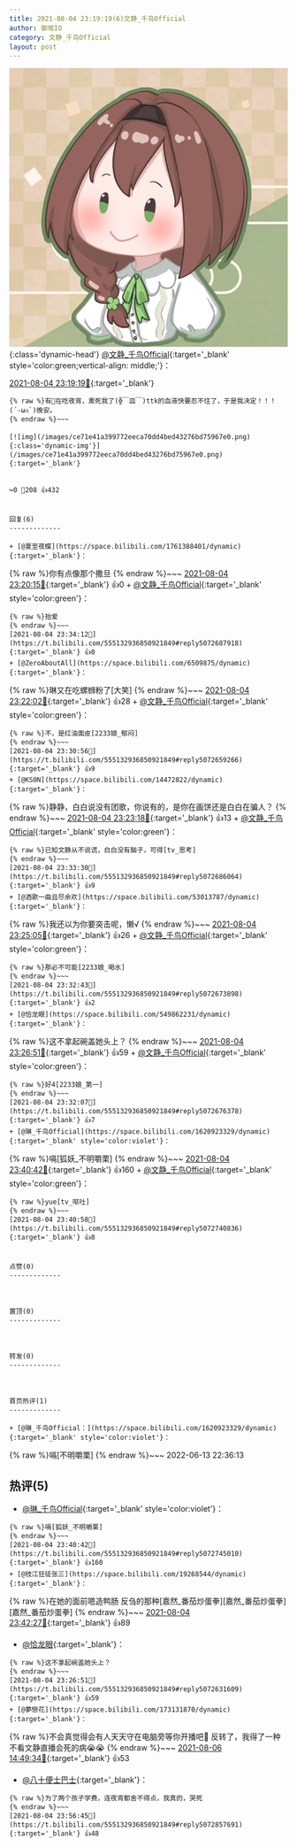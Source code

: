 ```yaml
---
title: 2021-08-04 23:19:19(6)文静_千鸟Official
author: 御坂IO
category: 文静_千鸟Official
layout: post
---
```


![img](/images/ac7482ed1b9a7f203dc68c0c4a77c488a27b108a.jpg){:class='dynamic-head'}
[@文静_千鸟Official](https://space.bilibili.com/667526012/dynamic){:target='_blank' style='color:green;vertical-align: middle;'}：

[2021-08-04 23:19:19🔗](https://t.bilibili.com/555132936850921849){:target='_blank'}

~~~
{% raw %}有🐷在吃夜宵，熏死我了(╬￣皿￣)ttk的血液快要忍不住了，于是我决定！！！
(´-ωก`)晚安。
{% endraw %}~~~

[![img](/images/ce71e41a399772eeca70dd4bed43276bd75967e0.png){:class='dynamic-img'}](/images/ce71e41a399772eeca70dd4bed43276bd75967e0.png){:target='_blank'}


↪️0 💬208 👍432


回复(6)
-------------

+ [@夏至夜蝶](https://space.bilibili.com/1761388401/dynamic){:target='_blank'}：
~~~
{% raw %}你有点像那个撒旦
{% endraw %}~~~
[2021-08-04 23:20:15🔗](https://t.bilibili.com/555132936850921849#reply5072577468){:target='_blank'} 👍0
    + [@文静_千鸟Official](https://space.bilibili.com/667526012/dynamic){:target='_blank' style='color:green'}：
~~~
{% raw %}抬爱
{% endraw %}~~~
[2021-08-04 23:34:12🔗](https://t.bilibili.com/555132936850921849#reply5072687918){:target='_blank'} 👍0
+ [@ZeroAboutAll](https://space.bilibili.com/6509875/dynamic){:target='_blank'}：
~~~
{% raw %}琳又在吃螺蛳粉了[大笑]
{% endraw %}~~~
[2021-08-04 23:22:02🔗](https://t.bilibili.com/555132936850921849#reply5072587762){:target='_blank'} 👍28
    + [@文静_千鸟Official](https://space.bilibili.com/667526012/dynamic){:target='_blank' style='color:green'}：
~~~
{% raw %}不，是红油面皮[2233娘_郁闷]
{% endraw %}~~~
[2021-08-04 23:30:56🔗](https://t.bilibili.com/555132936850921849#reply5072659266){:target='_blank'} 👍9
+ [@KS0N](https://space.bilibili.com/14472822/dynamic){:target='_blank'}：
~~~
{% raw %}静静，白白说没有团歌，你说有的，是你在画饼还是白白在骗人？
{% endraw %}~~~
[2021-08-04 23:23:18🔗](https://t.bilibili.com/555132936850921849#reply5072601443){:target='_blank'} 👍13
    + [@文静_千鸟Official](https://space.bilibili.com/667526012/dynamic){:target='_blank' style='color:green'}：
~~~
{% raw %}已知文静从不说谎，白白没有脑子，可得[tv_思考]
{% endraw %}~~~
[2021-08-04 23:33:30🔗](https://t.bilibili.com/555132936850921849#reply5072686064){:target='_blank'} 👍9
+ [@酒歌一曲且尽余欢](https://space.bilibili.com/53013787/dynamic){:target='_blank'}：
~~~
{% raw %}我还以为你要突击呢，懒√
{% endraw %}~~~
[2021-08-04 23:25:05🔗](https://t.bilibili.com/555132936850921849#reply5072613581){:target='_blank'} 👍26
    + [@文静_千鸟Official](https://space.bilibili.com/667526012/dynamic){:target='_blank' style='color:green'}：
~~~
{% raw %}那必不可能[2233娘_喝水]
{% endraw %}~~~
[2021-08-04 23:32:43🔗](https://t.bilibili.com/555132936850921849#reply5072673898){:target='_blank'} 👍2
+ [@恰龙眼](https://space.bilibili.com/549862231/dynamic){:target='_blank'}：
~~~
{% raw %}这不拿起碗盖她头上？
{% endraw %}~~~
[2021-08-04 23:26:51🔗](https://t.bilibili.com/555132936850921849#reply5072631609){:target='_blank'} 👍59
    + [@文静_千鸟Official](https://space.bilibili.com/667526012/dynamic){:target='_blank' style='color:green'}：
~~~
{% raw %}好4[2233娘_第一]
{% endraw %}~~~
[2021-08-04 23:32:07🔗](https://t.bilibili.com/555132936850921849#reply5072676378){:target='_blank'} 👍7
+ [@琳_千鸟Official](https://space.bilibili.com/1620923329/dynamic){:target='_blank' style='color:violet'}：
~~~
{% raw %}嗝[狐妖_不明嚼栗]
{% endraw %}~~~
[2021-08-04 23:40:42🔗](https://t.bilibili.com/555132936850921849#reply5072745010){:target='_blank'} 👍160
    + [@文静_千鸟Official](https://space.bilibili.com/667526012/dynamic){:target='_blank' style='color:green'}：
~~~
{% raw %}yue[tv_呕吐]
{% endraw %}~~~
[2021-08-04 23:40:58🔗](https://t.bilibili.com/555132936850921849#reply5072740836){:target='_blank'} 👍8


点赞(0)
-------------



置顶(0)
-------------



转发(0)
-------------



首页热评(1)
-------------

+ [@琳_千鸟Official：](https://space.bilibili.com/1620923329/dynamic){:target='_blank' style='color:violet'}：
~~~
{% raw %}嗝[不明嚼栗]
{% endraw %}~~~
2022-06-13 22:36:13


热评(5)
-------------

+ [@琳_千鸟Official](https://space.bilibili.com/1620923329/dynamic){:target='_blank' style='color:violet'}：
~~~
{% raw %}嗝[狐妖_不明嚼栗]
{% endraw %}~~~
[2021-08-04 23:40:42🔗](https://t.bilibili.com/555132936850921849#reply5072745010){:target='_blank'} 👍160
+ [@枝江狂徒张三](https://space.bilibili.com/19268544/dynamic){:target='_blank'}：
~~~
{% raw %}在她的面前嗯造鸭肠 反刍的那种[嘉然_番茄炒蛋拳][嘉然_番茄炒蛋拳][嘉然_番茄炒蛋拳]
{% endraw %}~~~
[2021-08-04 23:42:27🔗](https://t.bilibili.com/555132936850921849#reply5072744692){:target='_blank'} 👍89
+ [@恰龙眼](https://space.bilibili.com/549862231/dynamic){:target='_blank'}：
~~~
{% raw %}这不拿起碗盖她头上？
{% endraw %}~~~
[2021-08-04 23:26:51🔗](https://t.bilibili.com/555132936850921849#reply5072631609){:target='_blank'} 👍59
+ [@夢戀花](https://space.bilibili.com/173131870/dynamic){:target='_blank'}：
~~~
{% raw %}不会真觉得会有人天天守在电脑旁等你开播吧🤭
反转了，我得了一种不看文静直播会死的病😭😭
{% endraw %}~~~
[2021-08-06 14:49:34🔗](https://t.bilibili.com/555132936850921849#reply5085253396){:target='_blank'} 👍53
+ [@八十便士巴士](https://space.bilibili.com/77076950/dynamic){:target='_blank'}：
~~~
{% raw %}为了两个孩子学费，连夜宵都舍不得点，我真的，哭死
{% endraw %}~~~
[2021-08-04 23:56:45🔗](https://t.bilibili.com/555132936850921849#reply5072857691){:target='_blank'} 👍48


